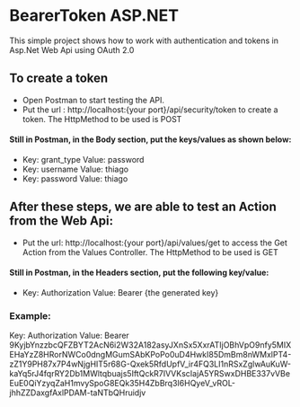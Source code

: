# BearerToken ASP.NET

This simple project shows how to work with authentication and tokens in Asp.Net Web Api using OAuth 2.0

## To create a token
* Open Postman to start testing the API.
* Put the url : http://localhost:{your port}/api/security/token to create a token.  The HttpMethod to be used is POST

#### Still in Postman, in the Body section, put the keys/values as shown below:
* Key: grant_type    Value: password
* Key: username      Value: thiago
* Key: password      Value: thiago

## After these steps, we are able to test an Action from the Web Api:
* Put the url: http://localhost:{your port}/api/values/get to access the Get Action from the Values Controller. The HttpMethod to be used is GET

#### Still in Postman, in the Headers section, put the following key/value:
* Key: Authorization Value: Bearer {the generated key}

### Example: 
Key: Authorization
Value: Bearer 9KyjbYnzzbcQFZBYT2AcN6i2W32A182asyJXnSx5XxrATIjOBhVpO9nfy5MIXEHaYzZ8HRorNWCo0dngMGumSAbKPoPo0uD4HwkI85DmBm8nWMxlPT4-zZ1Y9PH87x7P4wNjgHIT5r68G-Qxek5RfdUpfV_ir4FQ3LI1nRSxZglwAuKuW-kaYq5rJ4fqrRY2Db1MWltqbuajs5IftQckR7IVVKscIajA5YRSwxDHBE337vVBeEuE0QiYzyqZaH1mvySpoG8EQk35H4ZbBrq3I6HQyeV_vROL-jhhZZDaxgfAxlPDAM-taNTbQHruidjv

